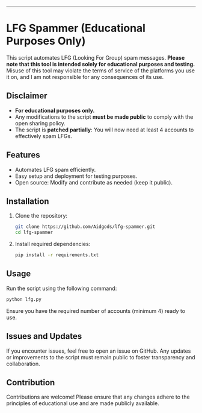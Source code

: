

---

# LFG Spammer (Educational Purposes Only)

This script automates LFG (Looking For Group) spam messages. **Please note that this tool is intended solely for educational purposes and testing.** Misuse of this tool may violate the terms of service of the platforms you use it on, and I am not responsible for any consequences of its use.  

## Disclaimer  
- **For educational purposes only.**  
- Any modifications to the script **must be made public** to comply with the open sharing policy.  
- The script is **patched partially**: You will now need at least 4 accounts to effectively spam LFGs.  

## Features  
- Automates LFG spam efficiently.  
- Easy setup and deployment for testing purposes.  
- Open source: Modify and contribute as needed (keep it public).  

## Installation  
1. Clone the repository:  
   ```bash  
   git clone https://github.com/Aidgods/lfg-spammer.git  
   cd lfg-spammer  
   ```  

2. Install required dependencies:  
   ```bash  
   pip install -r requirements.txt  
   ```  

## Usage  
Run the script using the following command:  
```bash  
python lfg.py  
```  

Ensure you have the required number of accounts (minimum 4) ready to use.  

## Issues and Updates  
If you encounter issues, feel free to open an issue on GitHub. Any updates or improvements to the script must remain public to foster transparency and collaboration.  

## Contribution  
Contributions are welcome! Please ensure that any changes adhere to the principles of educational use and are made publicly available.  


